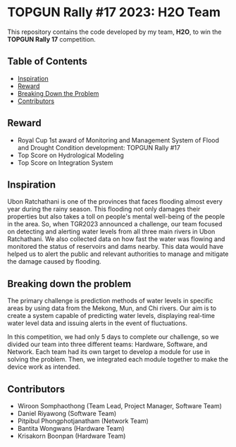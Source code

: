 # TOPGUN Rally #17 2023: H2O Team
This repository contains the code developed by my team, **H2O**, to win the **TOPGUN Rally 17** competition.

## Table of Contents
- [Inspiration](#inspiration)
- [Reward](#reward)
- [Breaking Down the Problem](#breaking-down-the-problem)
- [Contributors](#contributors)

## Reward
- Royal Cup 1st award of Monitoring and Management System of Flood and Drought Condition development: TOPGUN Rally #17
- Top Score on Hydrological Modeling
- Top Score on Integration System

## Inspiration
Ubon Ratchathani is one of the provinces that faces flooding almost every year during the rainy season. This flooding not only damages their properties but also takes a toll on people's mental well-being of the people in the area. So, when TGR2023 announced a challenge, our team focused on detecting and alerting water levels from all three main rivers in Ubon Ratchathani. We also collected data on how fast the water was flowing and monitored the status of reservoirs and dams nearby. This data would have helped us to alert the public and relevant authorities to manage and mitigate the damage caused by flooding.

## Breaking down the problem
The primary challenge is prediction methods of water levels in specific areas by using data from the Mekong, Mun, and Chi rivers. Our aim is to create a system capable of predicting water levels, displaying real-time water level data and issuing alerts in the event of fluctuations. 

In this competition, we had only 5 days to complete our challenge, so we divided our team into three different teams: Hardware, Software, and Network. Each team had its own target to develop a module for use in solving the problem. Then, we integrated each module together to make the device work as intended.

## Contributors
- Wiroon Somphaothong (Team Lead, Project Manager, Software Team)
- Daniel Riyawong (Software Team)
- Pitpibul Phongphotjanatham (Network Team)
- Bantita	Wongwans (Hardware Team)
- Krisakorn Boonpan (Hardware Team)
